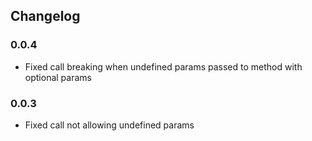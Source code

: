 ## Changelog ##

### 0.0.4 ###
* Fixed call breaking when undefined params passed to method with optional params

### 0.0.3 ###
* Fixed call not allowing undefined params

